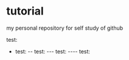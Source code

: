 # tutorial
my personal repository for self study of github

test:

- test:
-- test:
--- test:
---- test:
